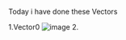 Today i have done these Vectors 

1.Vector0
![image](https://github.com/user-attachments/assets/5cad8112-7dff-4a84-a63b-049c1eeaa584)
2.
